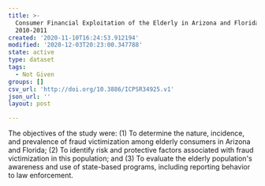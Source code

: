 ```yaml
---
title: >-
  Consumer Financial Exploitation of the Elderly in Arizona and Florida,
  2010-2011
created: '2020-11-10T16:24:53.912194'
modified: '2020-12-03T20:23:00.347788'
state: active
type: dataset
tags:
  - Not Given
groups: []
csv_url: 'http://doi.org/10.3886/ICPSR34925.v1'
json_url: ''
layout: post

---
```

The objectives of the study were: (1) To determine the nature, incidence, and prevalence of fraud victimization among elderly consumers in Arizona and Florida; (2) To identify risk and protective factors associated with fraud victimization in this population; and (3) To evaluate the elderly population's awareness and use of state-based programs, including reporting behavior to law enforcement.
